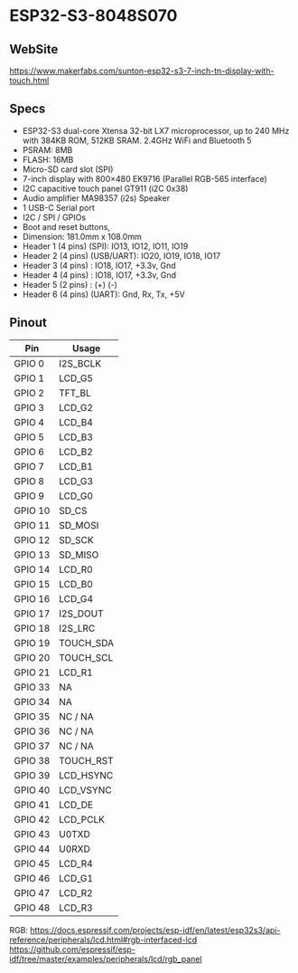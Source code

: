 # ESP32-S3-8048S070
## WebSite   
https://www.makerfabs.com/sunton-esp32-s3-7-inch-tn-display-with-touch.html

## Specs
* ESP32-S3 dual-core Xtensa 32-bit LX7 microprocessor, up to 240 MHz with 384KB ROM, 512KB SRAM. 2.4GHz WiFi and Bluetooth 5
* PSRAM: 8MB     
* FLASH: 16MB
* Micro-SD card slot (SPI)
* 7-inch display with 800×480 EK9716 (Parallel RGB-565 interface)  
* I2C capacitive touch panel GT911 (i2C 0x38)
* Audio amplifier MA98357 (i2s) Speaker
* 1 USB-C Serial port
* I2C / SPI / GPIOs
* Boot and reset buttons, 
* Dimension: 181.0mm x 108.0mm   
* Header 1 (4 pins) (SPI): IO13, IO12, IO11, IO19 
* Header 2 (4 pins) (USB/UART): IO20, IO19, IO18, IO17 
* Header 3 (4 pins) : IO18, IO17, +3.3v, Gnd 
* Header 4 (4 pins) : IO18, IO17, +3.3v, Gnd 
* Header 5 (2 pins) : (+) (-)  
* Header 6 (4 pins) (UART): Gnd, Rx, Tx, +5V


## Pinout 
Pin | Usage 
----|-----
GPIO 0 | I2S_BCLK  
GPIO 1 | LCD_G5    
GPIO 2 | TFT_BL  
GPIO 3 | LCD_G2  
GPIO 4 | LCD_B4   
GPIO 5 | LCD_B3  
GPIO 6 | LCD_B2  
GPIO 7 | LCD_B1  
GPIO 8 | LCD_G3   
GPIO 9 | LCD_G0  
GPIO 10 | SD_CS   
GPIO 11 | SD_MOSI    
GPIO 12 | SD_SCK    
GPIO 13 | SD_MISO   
GPIO 14 | LCD_R0  
GPIO 15 | LCD_B0  
GPIO 16 | LCD_G4  
GPIO 17 | I2S_DOUT  
GPIO 18 | I2S_LRC  
GPIO 19 | TOUCH_SDA  
GPIO 20 | TOUCH_SCL  
GPIO 21 | LCD_R1  
GPIO 33 | NA  
GPIO 34 | NA  
GPIO 35 | NC / NA    
GPIO 36 | NC / NA   
GPIO 37 | NC / NA    
GPIO 38 | TOUCH_RST  
GPIO 39 | LCD_HSYNC  
GPIO 40 | LCD_VSYNC  
GPIO 41 | LCD_DE  
GPIO 42 | LCD_PCLK  
GPIO 43 | U0TXD  
GPIO 44 | U0RXD  
GPIO 45 | LCD_R4  
GPIO 46 | LCD_G1  
GPIO 47 | LCD_R2  
GPIO 48 | LCD_R3   


RGB: https://docs.espressif.com/projects/esp-idf/en/latest/esp32s3/api-reference/peripherals/lcd.html#rgb-interfaced-lcd
https://github.com/espressif/esp-idf/tree/master/examples/peripherals/lcd/rgb_panel


